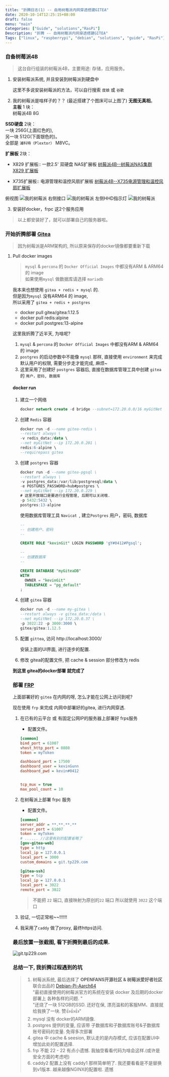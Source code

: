 ```yaml
---
title: "折腾日志(1) -- 自用树莓派内网穿透搭建GITEA"
date: 2020-10-14T12:25:15+08:00
draft: false
menu: "main"
Categories: ["Guide", "solutions","RasPi"]
Description: "折腾 -- 自用树莓派内网穿透搭建GITEA"
Tags: ["linux", "raspberrypi", "debian", "solutions", "guide", "RasPi"]
---
```


###  自备树莓派4B
> 这台自行组装的树莓派4B，主要用途: 存储，应用服务。

1. 安装树莓派系统, 并且安装到树莓派到硬盘中     
    
    这里不多说安装树莓派的方法，可以自行搜索 `度娘` 或 `谷歌`
    
2. 我的树莓派是啥样子的？？   (最近搭建了个图床可以上图了) **无图无真相**。    
 **主板** 1 块：    
 树莓派4B 8G     
 
 **SSD硬盘** 2块：   
   一块 256G(上面红色的),   
  另一块 512G(下面银色的)。    
  全部是 `浦科特（Plextor）` M8VC。    
  
 **扩展板** 2块：    
 - X829 扩展板:: 一款2.5' 双硬盘 NAS扩展板 [树莓派4B--树莓派NAS集群 X829 扩展板](https://item.taobao.com/item.htm?spm=a1z09.2.0.0.6d7c2e8dbVKdC6&id=618003080805&_u=e1n4bqb3463)  
  
 - X735扩展板:: 电源管理和温控风扇扩展板 [树莓派4B--X735电源管理和温控风扇扩展板](https://item.taobao.com/item.htm?spm=a1z09.2.0.0.6d7c2e8dbVKdC6&id=592730621196&_u=e1n4bqbbd1f) 


  俯视图 
![我的树莓派](https://imgs.7y2.org/20201014085439.jpg)
右侧接口
![我的树莓派](https://imgs.7y2.org/20201014085457.jpg)
左侧HHD指示灯
![我的树莓派](https://imgs.7y2.org/20201014085508.jpg)


3. 安装好docker，frpc 这2个服务应用

> 以上都安装好了，就可以部署自己的服务器啦。 

### 开始折腾部署 [Gitea](https://gitea.io/zh-cn/)
> 因为树莓派是ARM架构的, 所以原来保存的docker镜像都要重新下载

1. Pull docker images    

    >  `mysql` & `percona` 的 `Docker Official Images` 中都没有ARM & ARM64 的 image    
    >  如果使用`mysql` 做数据库请选择 `mariadb`
    
    我本来也想使用 `gitea + redis + mysql` 的.    
    但是因为`mysql` 没有ARM64 的 image,     
    所以采用了  `gitea + redis + postgres` 
    
    - docker pull gitea/gitea:1.12.5
    - docker pull redis:alpine
    - docker pull postgres:13-alpine

    这里我折腾了近半天, 为啥呢?  
    
    1.  `mysql` & `percona` 的 `Docker Official Images` 中都没有ARM & ARM64 的 image 
    1.  `postgres` 的启动参数中不能像 `mysql` 那样, 直接使用 `environment` 来完成默认用户的权限, 需要分步走才能完成, 麻烦~
    1.  这里采用了创建好 `postgres` 容器后, 直接在数据库管理工具中创建 `gitea` 的 `用户，密码, 数据库`
    
    #### docker run
    
    1. 建立一个网络
    
        ```sql
        docker network create -d bridge --subnet=172.20.0.0/16 myGitNet
        ```
    2. 创建 `Redis` 容器
    
        ```sql
        docker run -d --name gitea-redis \
        --restart always \
        -v redis_data:/data \
        --net myGitNet --ip 172.20.0.201 \
        redis:6-alpine \
        --requirepass gitea
        ```
    
    3. 创建 `postgres` 容器
    
        ```sql
        docker run -d --name gitea-pgsql \
        --restart always \
        -v postgres_data:/var/lib/postgresql/data \
        -e POSTGRES_PASSWORD=hub#postgres \
        --net myGitNet --ip 172.20.0.229 \
        # 这里开放端口是要进行全程管理, 后期可以关闭哦.
        -p 5432:5432 \
        postgres:13-alpine
        ```
        
        使用数据库管理工具 `Navicat `,  建立`Postgres` 用户，密码, 数据库
        
        ```sql
        -- 
        -- 创建用户、密码
        --
        
        CREATE ROLE "kevinGit" LOGIN PASSWORD 'gY#0412#Pgsql';
        
        -- 
        -- 创建数据库
        -- 
        
        CREATE DATABASE "myGiteaDB"
        WITH
          OWNER = "kevinGit"
          TABLESPACE = "pg_default"
        ;
        ```
        
    4. 创建 `gitea` 容器
    
        ```sql
        docker run -d --name my-gitea \
        --restart always -v gitea_data:/data \
        --net myGitNet --ip 172.20.0.37 \
        -p 3022:22 -p 3000:3000 \
        gitea/gitea:1.12.5
       ```
    5. 配置 `gittea`,  访问 http://localhost:3000/
        
        安装上面的UI界面, 进行逐步的配置.
    
    6. 修改 gitea的配置文件, 把 cache & session 部分修改为 redis
    
    
    **到这里 gitea的docker部署 就完成了**  
    
    ### 部署 [FRP](https://github.com/fatedier/frp)
    上面部署好的 `gitea` 在内网的呀, 怎么才能在公网上访问到呢? 
    
    现在使用 `frp` 来完成 内网中部署好的gitea, 进行内网穿透.
    
    1. 在已有的云平台 或 有固定公网IP的服务器上部署好 frps服务
    
        - 配置文件。 
        
        ```ini
        [common]
        bind_port = 61007
        vhost_http_port = 8080
        token = myToken

        dashboard_port = 17500
        dashboard_user = kevinGunn
        dashboard_pwd = kevin#0412
 
 
        tcp_mux = true
        max_pool_count = 10
        ```
        
    2. 在树莓派上部署 frpc 服务
    
        - 配置文件。  
        
        ```ini
        [common]
        server_addr = **.**.**.**
        server_port = 61007
        token = myToken
        # ...... //这里有别的配置省略了
        [gov-gitea-web]
        type = http
        local_ip = 127.0.0.1
        local_port = 3000
        custom_domains = git.tp229.com
        
        [gitea-ssh]
        type = tcp
        local_ip = 127.0.0.1
        local_port = 3022
        remote_port = 3022
        ```
            
        > 不能把 `22` 端口, 直接映射为原创的`22` 端口
        > 所以就使用 `3022` 这个端口
    
    3. 验证, 一切正常啦~~!!!!!!
    4. 我采用了`caddy` 做了proxy, 最终https访问.
    
    ### 最后放置一张截图, 看下折腾到最后的成果.
    ![git.tp229.com](https://imgs.7y2.org/20201015174822.png)    
    
    ### 总结一下, 我折腾过程遇到的坑
    
    > 1.  树莓派系统, 最后选择了 **OPENFANS开源社区 & 树莓派爱好者社区** 联合出品的 [Debian-Pi-Aarch64](https://github.com/openfans-community-offical/Debian-Pi-Aarch64)     
            "最初直接使用的树莓派官方的系统在安装 docker 及后期的docker 部署上 各种各样的问题. "    
            "还烧了一块 512GB的SSD. 还好在保,  漂亮温和的客服MM、直接就给我换了一块. 赞👍👍👍"
    > 2.  mysql 没有 docker的ARM镜像. 
    > 3.  postgres 提供的变量, 应该带 子数据库和子数据库账号&子数据库账号密码的变量. 免得多次部署
    > 4.  gitea 中 cache & seesion, 默认走的是内存模式, 应该在配置UI中增加此处的配置选择.
    > 5.  frp 不能 22 - 22 有点小遗憾. 我抽空看看代码为啥会这样.(或许是安全方面的考虑吧)
    > 6.  caddy2 配置上没有 caddy1 那样简单明了. 我还要看看是不是替换到v1版本. 越来越像NGINX的配置啦. 遗憾    
    